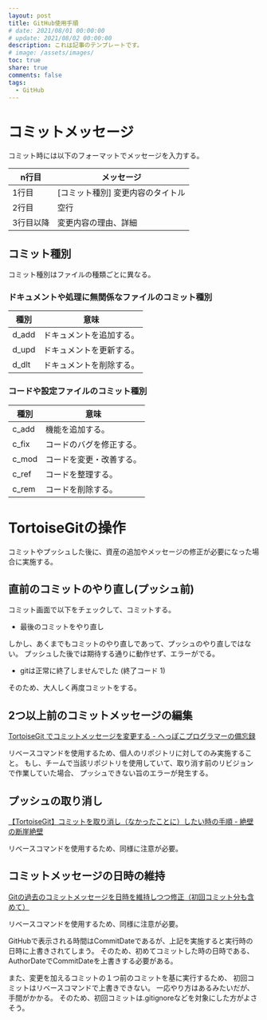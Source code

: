 ```yaml
---
layout: post
title: GitHub使用手順
# date: 2021/08/01 00:00:00
# update: 2021/08/02 00:00:00
description: これは記事のテンプレートです。
# image: /assets/images/
toc: true
share: true
comments: false
tags:
  - GitHub
---
```


# コミットメッセージ

コミット時には以下のフォーマットでメッセージを入力する。

| n行目     | メッセージ                        |
| --------- | --------------------------------- |
| 1行目     | [コミット種別] 変更内容のタイトル |
| 2行目     | 空行                              |
| 3行目以降 | 変更内容の理由、詳細              |


## コミット種別

コミット種別はファイルの種類ごとに異なる。


### ドキュメントや処理に無関係なファイルのコミット種別

| 種別  | 意味                     |
| ----- | ------------------------ |
| d_add | ドキュメントを追加する。 |
| d_upd | ドキュメントを更新する。 |
| d_dlt | ドキュメントを削除する。 |


### コードや設定ファイルのコミット種別

| 種別  | 意味                     | 
| ----- | ------------------------ | 
| c_add | 機能を追加する。         | 
| c_fix | コードのバグを修正する。 | 
| c_mod | コードを変更・改善する。 | 
| c_ref | コードを整理する。       | 
| c_rem | コードを削除する。       | 


# TortoiseGitの操作

コミットやプッシュした後に、資産の追加やメッセージの修正が必要になった場合に実施する。


## 直前のコミットのやり直し(プッシュ前)

コミット画面で以下をチェックして、コミットする。

  - 最後のコミットをやり直し

しかし、あくまでもコミットのやり直しであって、プッシュのやり直しではない。
プッシュした後では期待する通りに動作せず、エラーがでる。

  - gitは正常に終了しませんでした (終了コード 1)

そのため、大人しく再度コミットをする。


## 2つ以上前のコミットメッセージの編集

[TortoiseGit でコミットメッセージを変更する - へっぽこプログラマーの備忘録
](https://kuttsun.blogspot.com/2017/10/tortoisegit.html)

リベースコマンドを使用するため、個人のリポジトリに対してのみ実施すること。
もし、チームで当該リポジトリを使用していて、取り消す前のリビジョンで作業していた場合、
プッシュできない旨のエラーが発生する。


## プッシュの取り消し

[【TortoiseGit】コミットを取り消し（なかったことに）したい時の手順 - 絶壁の断崖絶壁
](https://zeppeki-blog.com/2017/09/14/tortoisegit/)

リベースコマンドを使用するため、同様に注意が必要。


## コミットメッセージの日時の維持

[Gitの過去のコミットメッセージを日時を維持しつつ修正（初回コミット分も含めて）
](https://www.kreyysyy.net/2020/12/19/1477/)

リベースコマンドを使用するため、同様に注意が必要。

GitHubで表示される時間はCommitDateであるが、上記を実施すると実行時の日時に上書きされてしまう。
そのため、初めてコミットした時の日時である、AuthorDateでCommitDateを上書きする必要がある。

また、変更を加えるコミットの１つ前のコミットを基に実行するため、
初回コミットはリベースコマンドで上書きできない。
一応やり方はあるみたいだが、手間がかかる。
そのため、初回コミットは.gitignoreなどを対象にした方がよさそう。

